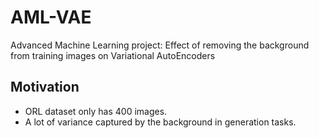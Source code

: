 # AML-VAE
Advanced Machine Learning project: Effect of removing the background from training images on Variational AutoEncoders

## Motivation
- ORL dataset only has 400 images.
- A lot of variance captured by the background in generation tasks.
